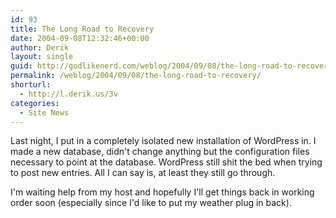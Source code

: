 ```yaml
---
id: 93
title: The Long Road to Recovery
date: 2004-09-08T12:32:46+00:00
author: Derik
layout: single
guid: http://godlikenerd.com/weblog/2004/09/08/the-long-road-to-recovery/
permalink: /weblog/2004/09/08/the-long-road-to-recovery/
shorturl:
  - http://l.derik.us/3v
categories:
  - Site News
---
```

Last night, I put in a completely isolated new installation of WordPress in. I made a new database, didn't change anything but the configuration files necessary to point at the database. WordPress still shit the bed when trying to post new entries. All I can say is, at least they still go through.

I'm waiting help from my host and hopefully I'll get things back in working order soon (especially since I'd like to put my weather plug in back).